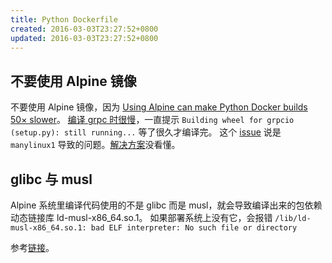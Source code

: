 ```yaml
---
title: Python Dockerfile
created: 2016-03-03T23:27:52+0800
updated: 2016-03-03T23:27:52+0800
---
```



## 不要使用 Alpine 镜像

不要使用 Alpine 镜像，因为 [Using Alpine can make Python Docker builds 50× slower](https://pythonspeed.com/articles/alpine-docker-python)。
[编译 grpc 时很慢](https://github.com/grpc/grpc/issues/20493)，一直提示 `Building wheel for grpcio (setup.py): still running...` 等了很久才编译完。
这个 [issue](https://github.com/grpc/grpc/issues/11125) 说是 `manylinux1` 导致的问题。[解决方案](https://github.com/pypa/pip/issues/3969#issuecomment-247381915)没看懂。

## glibc 与 musl

Alpine 系统里编译代码使用的不是 glibc 而是 musl，就会导致编译出来的包依赖动态链接库 ld-musl-x86_64.so.1。
如果部署系统上没有它，会报错 `/lib/ld-musl-x86_64.so.1: bad ELF interpreter: No such file or directory`

参考[链接](https://cloud.tencent.com/developer/article/1536308)。
